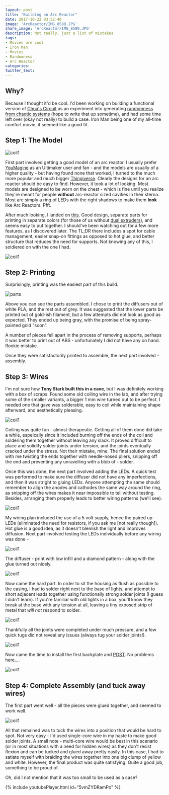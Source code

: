 ```yaml
---
layout: post
title: "Building an Arc Reactor"
date: 2017-10-22 03:32:40
image: 'ArcReactor/IMG_8589.JPG'
share_image: 'ArcReactor/IMG_8589.JPG'
description: Not really, just a list of mistakes
tags: 
- Movies are cool
- Iron Man
- Movies
- Randomness
- Arc Reactor
categories:
twitter_text:
---
```


## Why?

Because I thought it'd be cool. I'd been working on building a functional version of [Chua's Circuit](https://en.wikipedia.org/wiki/Chua%27s_circuit) as an experiment into generating [randomness from chaotic systems](https://www.academia.edu/19947852/Random_Number_Generation_using_Chaotic_Circuits) (hope to write that up sometime), and had some time left over (okay not really) to build a case. Iron Man being one of my all-time comfort movie, it seemed like a good fit.

## Step 1: The Model

![coil1]({{site.url}}/assets/img/ArcReactor/IMG_8566.JPG)

First part involved getting a good model of an arc reactor. I usually prefer [YouMagine](youmagine.com) as an Ultimaker user and fan - and the models are usually of a higher quality - but having found none that worked, I turned to the much more popular and much bigger [Thingiverse](https://www.thingiverse.com/). Clearly the designs for an arc reactor should be easy to find. However, it took a lot of looking. Most models are designed to be worn on the chest - which is fine until you realize they're meant for people **without** arc-reactor sized cavities in their sterna. Most are simply a ring of LEDs with the right shadows to make them **look** like Arc Reactors. Pfft. 

After much looking, I landed on [this](https://www.thingiverse.com/thing:2036876). Good design, separate parts for printing in separate colors (for those of us without [dual extruders](https://ultimaker.com/en/products/ultimaker-3)), and seems easy to put together. I should've been watching out for a few more features, as I discovered later. The TL;DR there includes a spot for cable management, easier snap-on fittings as opposed to hot glue, and better structure that reduces the need for supports. Not knowing any of this, I soldiered on with the one I had.

![coil1]({{site.url}}/assets/img/ArcReactor/IMG_8567.JPG)

## Step 2: Printing

Surprisingly, printing was the easiest part of this build.

![parts]({{site.url}}/assets/img/ArcReactor/IMG_8386.JPG)

Above you can see the parts assembled. I chose to print the diffusers out of white PLA, and the rest out of grey. It was suggested that the lower parts be printed out of gold-ish filament, but a few attempts did not look as good as expected. They ended up being gray, with the promise of being spray-painted gold "soon".

A number of pieces fell apart in the process of removing supports, perhaps it was better to print out of ABS - unfortunately I did not have any on hand. Rookie mistake.

Once they were satisfactorily printed to assemble, the next part involved - assembly.

## Step 3: Wires

I'm not sure how **Tony Stark built this in a cave**, but I was definitely working with a box of scraps. Found some old coiling wire in the lab, and after trying some of the smaller variants, a bigger 1 mm wire turned out to be perfect. I needed one that gave was solderable, easy to coil while maintaining shape afterward, and aesthetically pleasing.

![coil1]({{site.url}}/assets/img/ArcReactor/IMG_8562.JPG)

Coiling was quite fun - almost therapeutic. Getting all of them done did take a while, espeically since it included burning off the ends of the coil and soldering them together without leaving any slack. It proved difficult to place and solidify solder joints under tension, and the joints eventually cracked under the stress. Not their mistake, mine. The final solution ended with me twisting the ends together with needle-nosed pliers, snipping off the end and preventing any unravelling with a blob of - solder. 

Once this was done, the next part involved adding the LEDs. A quick test was performed to make sure the diffuser did not have any imperfections, and then it was stright to gluing LEDs. Anyone attempting the same should remember to align the anodes and cathodes the same way around the ring, as snipping off the wires makes it near impossible to tell without testing. Besides, arranging them properly leads to better wiring patterns (we'll see). 

![coil1]({{site.url}}/assets/img/ArcReactor/IMG_8563.JPG)

My wiring plan included the use of a 5 volt supply, hence the paired up LEDs (eliminated the need for resistors, if you ask me [not really though]). Hot glue is a good idea, as it doesn't blemish the light and improves diffusion. Next part involved testing the LEDs individually before any wiring was done - 

![coil1]({{site.url}}/assets/img/ArcReactor/IMG_8569.JPG)

The diffuser - print with low infill and a diamond pattern - along with the glue turned out nicely.

![coil1]({{site.url}}/assets/img/ArcReactor/IMG_8572.JPG)

Now came the hard part. In order to sit the housing as flush as possible to the casing, I had to solder right next to the base of lights, and attempt to short adjacent leads together using functionally strong solder joints (I guess I didn't learn). If you're familiar with old lights in a box, you'll know they break at the base with any tension at all, leaving a tiny exposed strip of metal that *will not* respond to solder. 

![coil1]({{site.url}}/assets/img/ArcReactor/IMG_8578.JPG)

Thankfully all the joints were completed under much pressure, and a few quick tugs did not reveal any issues (always tug your solder joints!).

![coil1]({{site.url}}/assets/img/ArcReactor/IMG_8583.JPG)

Now came the time to install the first backplate and [POST](https://en.wikipedia.org/wiki/Power-on_self-test). No problems here….

![coil1]({{site.url}}/assets/img/ArcReactor/IMG_8591.JPG)

## Step 4: Complete Assembly (and tuck away wires)

The first part went well - all the pieces were glued together, and seemed to work well. 

![coil1]({{site.url}}/assets/img/ArcReactor/IMG_8592.JPG)

All that remained was to tuck the wires into a position that would be hard to spot. Not very easy - I'd used single-core wire in my haste to make good solder joints. A small note - multi-core wire would be best in this scenario (or in most situations with a need for hidden wires) as they don't resist flexion and can be tucked and glued away pretty easily. In this case, I had to satiate myself with braiding the wires together into one big clump of yellow and white. However, the final product was quite satisfying. Quite a good job, something to be proud of.



Oh, did I not mention that it was too small to be used as a case?

{% include youtubePlayer.html id="5vmZYDRamPo" %}